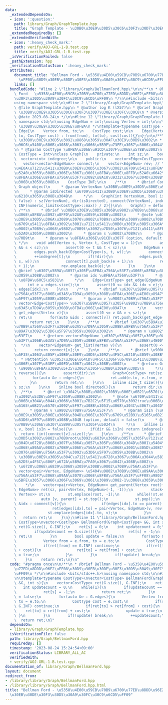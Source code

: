 ```yaml
---
data:
  _extendedDependsOn:
  - icon: ':question:'
    path: library/Graph/GraphTemplate.hpp
    title: "Graph Template - \u30B0\u30E9\u30D5\u30C6\u30F3\u30D7\u30EC\u30FC\u30C8"
  _extendedRequiredBy: []
  _extendedVerifiedWith:
  - icon: ':heavy_check_mark:'
    path: verify/AOJ-GRL-1-B.test.cpp
    title: verify/AOJ-GRL-1-B.test.cpp
  _isVerificationFailed: false
  _pathExtension: hpp
  _verificationStatusIcon: ':heavy_check_mark:'
  attributes:
    document_title: "Bellman Ford - \u5358\u4E00\u59CB\u70B9\u6700\u77ED\u8DDD\u96E2\
      \uFF08\u30D9\u30EB\u30DE\u30F3\u30D5\u30A9\u30FC\u30C9\u6CD5\uFF09"
    links: []
  bundledCode: "#line 2 \"library/Graph/BellmanFord.hpp\"\n\n/**\n * @brief Bellman\
    \ Ford - \u5358\u4E00\u59CB\u70B9\u6700\u77ED\u8DDD\u96E2\uFF08\u30D9\u30EB\u30DE\
    \u30F3\u30D5\u30A9\u30FC\u30C9\u6CD5\uFF09\n */\n\n#include <bits/stdc++.h>\n\
    using namespace std;\n\n#line 2 \"library/Graph/GraphTemplate.hpp\"\n\n/**\n *\
    \ @file GraphTemplate.hpp\n * @author log K (lX57)\n * @brief Graph Template -\
    \ \u30B0\u30E9\u30D5\u30C6\u30F3\u30D7\u30EC\u30FC\u30C8\n * @version 1.2\n *\
    \ @date 2023-08-24\n */\n\n#line 12 \"library/Graph/GraphTemplate.hpp\"\nusing\
    \ namespace std;\n\nusing EdgeNum = int;\nusing Vertex = int;\n\n/**\n * @brief\
    \ \u30B0\u30E9\u30D5\u306E\u8FBA\n */\ntemplate<typename CostType = int>\nstruct\
    \ Edge{\n    Vertex from, to;\n    CostType cost;\n\n    Edge(Vertex from, Vertex\
    \ to, CostType cost) : from(from), to(to), cost(cost){}\n};\n\n/**\n * @brief\
    \ \u30B0\u30E9\u30D5\u3092\u8868\u3059\u30AF\u30E9\u30B9\u3002\n * @note \u8FBA\
    \u96C6\u5408\u306B\u3088\u3063\u3066\u5B9F\u73FE\u3057\u3066\u3044\u308B\u3002\
    \n * @tparam CostType \u8FBA\u306E\u91CD\u307F\u306E\u578B\u3002\n */\ntemplate<typename\
    \ CostType = int>\nclass Graph{\n    private:\n    int sz;\n    bool dir;\n  \
    \  vector<int> indegree;\n\n    public:\n    vector<Edge<CostType>> edges;\n \
    \   vector<vector<EdgeNum>> connect;\n    vector<EdgeNum> rev; // \u5F62\u5F0F\
    \u4E0A\u7121\u5411\u30B0\u30E9\u30D5\u3067\u3082\u6709\u5411\u8FBA\u3092\u8FFD\
    \u52A0\u3059\u308B\u306E\u3067\u3001\u8FBA\u306E\u8FFD\u52A0\u6642\u306B\u9006\
    \u8FBA\u306E\u8FBA\u756A\u53F7\u3092\u8A18\u9332\u3067\u304D\u308B\u3088\u3046\
    \u306B\u3059\u308B\n    CostType INF;\n\n    /**\n     * @brief Construct a new\
    \ Graph object\n     * @param VertexNum \u30B0\u30E9\u30D5\u306E\u9802\u70B9\u6570\
    \n     * @param isDirected \u6709\u5411\u30B0\u30E9\u30D5\u3068\u3057\u3066\u4F5C\
    \u6210\u3059\u308B\u304B\n     */\n    Graph(int VertexNum, bool isDirected =\
    \ false) : sz(VertexNum), dir(isDirected), connect(VertexNum), indegree(VertexNum),\
    \ INF(numeric_limits<CostType>::max() / 2){}\n\n    Graph() = default;\n\n   \
    \ /**\n     * @brief \u30B0\u30E9\u30D5\u306B\u9802\u70B9s\u3068\u9802\u70B9t\u9593\
    \u306E\u8FBA\u3092\u8FFD\u52A0\u3059\u308B\u3002\n     * @note \u6709\u5411\u30B0\
    \u30E9\u30D5\u306A\u3089\u3070\u9802\u70B9s\u304B\u3089\u9802\u70B9t\u3078\u306E\
    \u6709\u5411\u8FBA\u3092\u3001\u7121\u5411\u30B0\u30E9\u30D5\u306A\u3089\u3070\
    \u9802\u70B9s\u3068\u9802\u70B9t\u3092\u7D50\u3076\u7121\u5411\u8FBA\u3092\u8FFD\
    \u52A0\u3059\u308B\u3002\n     * @param s \u9802\u70B9s\n     * @param t \u9802\
    \u70B9t\n     * @param w \u8FBA\u306E\u91CD\u307F (option, default = 1)\n    \
    \ */\n    void add(Vertex s, Vertex t, CostType w = 1){\n        assert(0 <= s\
    \ && s < sz);\n        assert(0 <= t && t < sz);\n        EdgeNum e = edges.size();\n\
    \        edges.push_back(Edge<CostType>(s, t, w));\n        connect[s].push_back(e);\n\
    \        ++indegree[t];\n        if(!dir){\n            edges.push_back(Edge<CostType>(t,\
    \ s, w));\n            connect[t].push_back(e + 1);\n            rev.emplace_back(e\
    \ + 1);\n            rev.emplace_back(e);\n        }\n    }\n\n    /**\n     *\
    \ @brief \u6307\u5B9A\u3057\u305F\u8FBA\u756A\u53F7\u306E\u8FBA\u3092\u53D6\u5F97\
    \u3059\u308B\u3002\n     * @param idx \u8FBA\u756A\u53F7\n     * @return Edge<CostType>\
    \ \u8FBA\u60C5\u5831\n     */\n    Edge<CostType> get_edge(EdgeNum idx){\n   \
    \     int e = edges.size();\n        assert(0 <= idx && idx < e);\n        return\
    \ edges[idx];\n    }\n\n    /**\n     * @brief \u6307\u5B9A\u3057\u305F\u9802\u70B9\
    \u756A\u53F7\u306B\u63A5\u7D9A\u3059\u308B\u8FBA\u306E\u4E00\u89A7\u3092\u53D6\
    \u5F97\u3059\u308B\u3002\n     * @param v \u9802\u70B9\u756A\u53F7\n     * @return\
    \ vector<Edge<CostType>> \u6307\u5B9A\u3057\u305F\u9802\u70B9\u756A\u53F7\u306B\
    \u63A5\u7D9A\u3059\u308B\u8FBA\u306E\u4E00\u89A7\n     */\n    vector<Edge<CostType>>\
    \ get_edges(Vertex v){\n        assert(0 <= v && v < sz);\n        vector<Edge<CostType>>\
    \ ret;\n        for(auto &idx : connect[v]) ret.push_back(get_edge(idx));\n  \
    \      return ret;\n    }\n\n    /**\n     * @brief \u6307\u5B9A\u3057\u305F\u9802\
    \u70B9\u756A\u53F7\u306B\u63A5\u7D9A\u3059\u308B\u8FBA\u756A\u53F7\u306E\u4E00\
    \u89A7\u3092\u53D6\u5F97\u3059\u308B\u3002\n     * @param v \u9802\u70B9\u756A\
    \u53F7\n     * @return vector<EdgeNum> \u6307\u5B9A\u3057\u305F\u9802\u70B9\u756A\
    \u53F7\u306B\u63A5\u7D9A\u3059\u308B\u8FBA\u756A\u53F7\u306E\u4E00\u89A7\n   \
    \  */\n    vector<EdgeNum> get_list(Vertex v){\n        assert(0 <= v && v < sz);\n\
    \        return connect[v];\n    }\n\n    /**\n     * @brief \u9006\u8FBA\u3092\
    \u5F35\u3063\u305F\u30B0\u30E9\u30D5\u3092\u4F5C\u6210\u3059\u308B\u3002\n   \
    \  * @attention \u3053\u306E\u64CD\u4F5C\u306F\u6709\u5411\u30B0\u30E9\u30D5\u306B\
    \u306E\u307F\u53EF\u80FD\u3067\u3042\u308B\u3002\n     * @return Graph<CostType>\
    \ \u9006\u8FBA\u3092\u5F35\u3063\u305F\u30B0\u30E9\u30D5\n     */\n    Graph<CostType>\
    \ reverse(){\n        assert(dir);\n        Graph<CostType> ret(sz, true);\n \
    \       for(auto &e : edges){\n            ret.add(e.to, e.from, e.cost);\n  \
    \      }\n        return ret;\n    }\n\n    inline size_t size(){\n        return\
    \ sz;\n    }\n\n    inline bool directed(){\n        return dir;\n    }\n\n  \
    \  /**\n     * @brief \u3042\u308B\u9802\u70B9\u306E\u6B21\u6570(\u51FA\u6B21\u6570\
    )\u3092\u53D6\u5F97\u3059\u308B\u3002\n     * @note \u6709\u5411\u30B0\u30E9\u30D5\
    \u306B\u304A\u3044\u3066\u3001\u7B2C2\u5F15\u6570\u3092true\u306B\u3059\u308C\u3070\
    \u5165\u6B21\u6570\u3092\u5F97\u308B\u3053\u3068\u304C\u3067\u304D\u308B\u3002\
    \n     * @param v \u9802\u70B9\u756A\u53F7\n     * @param isIn (\u6709\u5411\u30B0\
    \u30E9\u30D5\u306E\u3068\u304D\u306E\u307F\u6709\u52B9)\u5165\u6B21\u6570\u3092\
    \u53D6\u5F97\u3059\u308B\u304B (option, default = false)\n     * @return int \u9802\
    \u70B9v\u306E\u6307\u5B9A\u3057\u305F\u5024\n     */\n    inline int degree(Vertex\
    \ v, bool isIn = false){\n        if(dir && isIn) return indegree[v];\n      \
    \  return (int)connect[v].size();\n    }\n\n    /**\n     * @brief \u30B0\u30E9\
    \u30D5\u3092\u9802\u70B9root\u3092\u6839\u3068\u3057\u305F\u7121\u5411\u6839\u4ED8\
    \u304D\u6728\u3068\u307F\u306A\u3057\u305F\u3068\u304D\u3001\u5404\u9802\u70B9\
    \u306E\u89AA\u9802\u70B9\u306E\u756A\u53F7\u3068\u3001\u305D\u308C\u3092\u7D50\
    \u3076\u8FBA\u756A\u53F7\u3092\u53D6\u5F97\u3059\u308B\u3002\n     * @attention\
    \ \u30B0\u30E9\u30D5\u304C\u7121\u5411\u6728\u3067\u306A\u3044\u5834\u5408\u306E\
    \u52D5\u4F5C\u306F\u672A\u5B9A\u7FA9\u3067\u3042\u308B\u3002\n     * @param root\
    \ \u6728\u306E\u6839\u3068\u3059\u308B\u9802\u70B9\u756A\u53F7\n     * @return\
    \ vector<pair<Vertex, EdgeNum>> \u5404\u9802\u70B9\u306E\u89AA\u306E\u9802\u70B9\
    \u756A\u53F7\u3068\u89AA\u3078\u306E\u8FBA\u756A\u53F7\uFF08\u9802\u70B9root\u306B\
    \u5BFE\u3057\u3066\u306F\u3069\u3061\u3089\u3082-1\u3068\u3059\u308B\uFF09\n \
    \    */\n    vector<pair<Vertex, EdgeNum>> get_parent(Vertex root){\n        vector<pair<Vertex,\
    \ EdgeNum>> ret(sz, pair<Vertex, EdgeNum>(-1, -1));\n        stack<pair<Vertex,\
    \ Vertex>> st;\n        st.emplace(root, -1);\n        while(!st.empty()){\n \
    \           auto [v, parent] = st.top();\n            st.pop();\n            for(auto\
    \ &idx : connect[v]){\n                if(edges[idx].to == parent) continue;\n\
    \                ret[edges[idx].to] = pair<Vertex, EdgeNum>(v, rev[idx]);\n  \
    \              st.emplace(edges[idx].to, v);\n            }\n        }\n     \
    \   return ret;\n    }\n};\n#line 11 \"library/Graph/BellmanFord.hpp\"\n\ntemplate<typename\
    \ CostType>\nvector<CostType> BellmanFord(Graph<CostType> &G, int s){\n    vector<CostType>\
    \ ret(G.size(), G.INF);\n    ret[s] = 0;\n    int updatecount = 0;\n    while(1){\n\
    \        if(updatecount == G.size()){\n            ret[s] = -1;\n            return\
    \ ret;\n        }\n        bool update = false;\n        for(auto &e : G.edges){\n\
    \            Vertex from = e.from, to = e.to;\n            CostType cost = e.cost;\n\
    \            if(ret[from] == G.INF) continue;\n            if(ret[to] > ret[from]\
    \ + cost){\n                ret[to] = ret[from] + cost;\n                update\
    \ = true;\n            }\n        }\n        if(!update) break;\n        ++updatecount;\n\
    \    }\n    return ret;\n}\n"
  code: "#pragma once\n\n/**\n * @brief Bellman Ford - \u5358\u4E00\u59CB\u70B9\u6700\
    \u77ED\u8DDD\u96E2\uFF08\u30D9\u30EB\u30DE\u30F3\u30D5\u30A9\u30FC\u30C9\u6CD5\
    \uFF09\n */\n\n#include <bits/stdc++.h>\nusing namespace std;\n\n#include \"GraphTemplate.hpp\"\
    \n\ntemplate<typename CostType>\nvector<CostType> BellmanFord(Graph<CostType>\
    \ &G, int s){\n    vector<CostType> ret(G.size(), G.INF);\n    ret[s] = 0;\n \
    \   int updatecount = 0;\n    while(1){\n        if(updatecount == G.size()){\n\
    \            ret[s] = -1;\n            return ret;\n        }\n        bool update\
    \ = false;\n        for(auto &e : G.edges){\n            Vertex from = e.from,\
    \ to = e.to;\n            CostType cost = e.cost;\n            if(ret[from] ==\
    \ G.INF) continue;\n            if(ret[to] > ret[from] + cost){\n            \
    \    ret[to] = ret[from] + cost;\n                update = true;\n           \
    \ }\n        }\n        if(!update) break;\n        ++updatecount;\n    }\n  \
    \  return ret;\n}"
  dependsOn:
  - library/Graph/GraphTemplate.hpp
  isVerificationFile: false
  path: library/Graph/BellmanFord.hpp
  requiredBy: []
  timestamp: '2023-08-24 15:24:54+09:00'
  verificationStatus: LIBRARY_ALL_AC
  verifiedWith:
  - verify/AOJ-GRL-1-B.test.cpp
documentation_of: library/Graph/BellmanFord.hpp
layout: document
redirect_from:
- /library/library/Graph/BellmanFord.hpp
- /library/library/Graph/BellmanFord.hpp.html
title: "Bellman Ford - \u5358\u4E00\u59CB\u70B9\u6700\u77ED\u8DDD\u96E2\uFF08\u30D9\
  \u30EB\u30DE\u30F3\u30D5\u30A9\u30FC\u30C9\u6CD5\uFF09"
---
```


